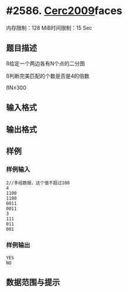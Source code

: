 # #2586. [Cerc2009](False)faces

内存限制：128 MiB时间限制：15 Sec

## 题目描述

  

&szlig;给定一个两边各有N个点的二分图 

&szlig;判断完美匹配的个数是否是4的倍数 

&szlig;N&le;300

## 输入格式

## 输出格式

## 样例

### 样例输入

    
    2//多组数据，这个值不超过100
    4
    1100
    1100
    0011
    0011
    3
    111
    011
    001
    

### 样例输出

    
    YES
    NO
    

## 数据范围与提示
